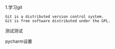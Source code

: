 1.学习git





```
Git is a distributed version control system.
Git is free software distributed under the GPL.
```





测试测试

pycharm设置

